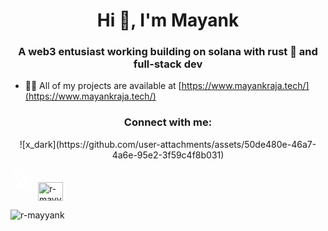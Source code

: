 <h1 align="center">Hi 👋, I'm Mayank</h1>
<h3 align="center">A web3 entusiast working building on solana with rust 🦀 and full-stack dev</h3>

- 👨‍💻 All of my projects are available at [https://www.mayankraja.tech/](https://www.mayankraja.tech/)

<h3 align="center">Connect with me:</h3>
<p align="center">![x_dark](https://github.com/user-attachments/assets/50de480e-46a7-4a6e-95e2-3f59c4f8b031)

<a href="https://x.com/r_mayyank" target="blank"><svg xmlns="http://www.w3.org/2000/svg" width="40" height="40" fill="none" viewBox="0 0 1200 1227"><path fill="#fff" d="M714.163 519.284 1160.89 0h-105.86L667.137 450.887 357.328 0H0l468.492 681.821L0 1226.37h105.866l409.625-476.152 327.181 476.152H1200L714.137 519.284h.026ZM569.165 687.828l-47.468-67.894-377.686-540.24h162.604l304.797 435.991 47.468 67.894 396.2 566.721H892.476L569.165 687.854v-.026Z"/></svg></a>
<a href="https://linkedin.com/in/r-mayyank" target="blank"><img align="center" src="https://raw.githubusercontent.com/rahuldkjain/github-profile-readme-generator/master/src/images/icons/Social/linked-in-alt.svg" alt="r-mayyank" height="30" width="40" /></a>
</p>

<p><img align="center" src="https://github-readme-streak-stats.herokuapp.com/?user=r-mayyank&" alt="r-mayyank" /></p>


